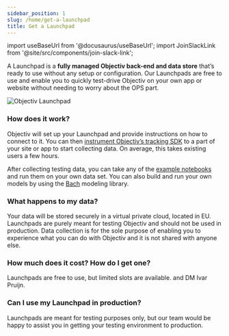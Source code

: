 ```yaml
---
sidebar_position: 1
slug: /home/get-a-launchpad
title: Get a Launchpad
---
```


import useBaseUrl from '@docusaurus/useBaseUrl';
import JoinSlackLink from '@site/src/components/join-slack-link';

A Launchpad is a **fully managed Objectiv back-end and data store** that’s ready to use without any setup or configuration. Our Launchpads are free to use and enable you to quickly test-drive Objectiv on your own app or website without needing to worry about the OPS part.

![Objectiv Launchpad](/img/launchpad.svg "Objectiv Launchpad")

### How does it work?

Objectiv will set up your Launchpad and provide instructions on how to connect to it. You can then [instrument Objectiv’s tracking SDK](/tracking/) to a part of your site or app to start collecting data. On average, this takes existing users a few hours.

After collecting testing data, you can take any of the [example notebooks](/modeling/example-notebooks/) and run them on your own data set. You can also build and run your own models by using the [Bach](/modeling/bach/) modeling library.

### What happens to my data?

Your data will be stored securely in a virtual private cloud, located in EU. Launchpads are purely meant for testing Objectiv and should not be used in production.  Data collection is for the sole purpose of enabling you to experience what you can do with Objectiv and it is not shared with anyone else.

### How much does it cost? How do I get one?

Launchpads are free to use, but limited slots are available. <JoinSlackLink linkText='Join us on Slack' /> and DM Ivar Pruijn.

### Can I use my Launchpad in production?

Launchpads are meant for testing purposes only, but our team would be happy to assist you in getting your testing environment to production.

